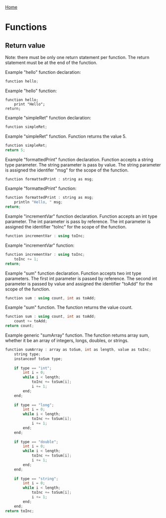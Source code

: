 [Home](https://puckowski.github.io/concert/)

# Functions

## Return value

Note: there must be only one return statement per function. The return statement must be at the end of the function.

Example "hello" function declaration:

```cpp
function hello;
```

Example "hello" function:

```cp
function hello;
    print "Hello";
return;
```

Example "simpleRet" function declaration:

```cpp
function simpleRet;
```

Example "simpleRet" function. Function returns the value 5.

```cpp
function simpleRet;
return 5;
```

Example "formattedPrint" function declaration. Function accepts a string type parameter. The string parameter is pass by value. The string parameter is assigned the identifer "msg" for the scope of the function.

```cpp
function formattedPrint : string as msg;
```

Example "formattedPrint" function:

```cpp
function formattedPrint : string as msg;
    println "Hello, " msg;
return;
```

Example "incrementVar" function declaration. Function accepts an int type parameter. The int parameter is pass by reference. The int parameter is assigned the identifier "toInc" for the scope of the function. 

```cpp
function incrementVar : using toInc;
```

Example "incrementVar" function:

```cpp
function incrementVar : using toInc;
    toInc += 1;
return;
```

Example "sum" function declaration. Function accepts two int type parameters. The first int parameter is passed by reference. The second int parameter is passed by value and assigned the identifier "toAdd" for the scope of the function.

```cpp
function sum : using count, int as toAdd;
```

Example "sum" function. The function returns the value count.

```cpp
function sum : using count, int as toAdd;
    count += toAdd;
return count;
```

Example generic "sumArray" function. The function returns array sum, whether it be an array of integers, longs, doubles, or strings.

```cpp
function sumArray : array as toSum, int as length, value as toInc;	
	string type;
	instanceof toSum type;
		
	if type == "int";
		int i = 0;
		while i < length;
			toInc += toSum[i];
			i += 1;
		end;
	end;
	
	if type == "long";
		int i = 0;
		while i < length;
			toInc += toSum[i];
			i += 1;
		end;
	end;
	
	if type == "double";
		int i = 0;
		while i < length;
			toInc += toSum[i];
			i += 1;
		end;
	end;
	
	if type == "string";
		int i = 0;
		while i < length;
			toInc += toSum[i];
			i += 1;
		end;
	end;
return toInc;
```